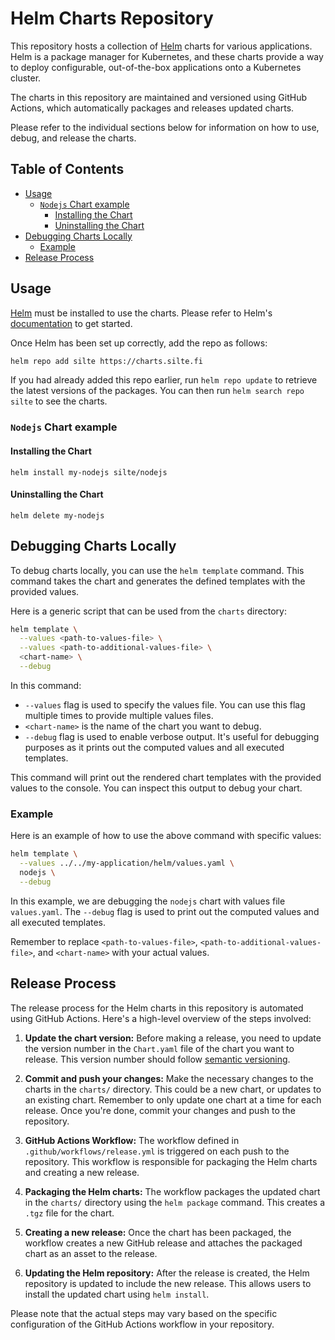 # Helm Charts Repository

This repository hosts a collection of [Helm](https://helm.sh) charts for various applications. Helm is a package manager for Kubernetes, and these charts provide a way to deploy configurable, out-of-the-box applications onto a Kubernetes cluster.

The charts in this repository are maintained and versioned using GitHub Actions, which automatically packages and releases updated charts.

Please refer to the individual sections below for information on how to use, debug, and release the charts.

## Table of Contents

<!-- NOTE: To update doctoc please run `npx doctoc ./README.md --notitle` -->

<!-- START doctoc generated TOC please keep comment here to allow auto update -->
<!-- DON'T EDIT THIS SECTION, INSTEAD RE-RUN doctoc TO UPDATE -->

- [Usage](#usage)
  - [`Nodejs` Chart example](#nodejs-chart-example)
    - [Installing the Chart](#installing-the-chart)
    - [Uninstalling the Chart](#uninstalling-the-chart)
- [Debugging Charts Locally](#debugging-charts-locally)
  - [Example](#example)
- [Release Process](#release-process)

<!-- END doctoc generated TOC please keep comment here to allow auto update -->

## Usage

[Helm](https://helm.sh) must be installed to use the charts. Please refer to
Helm's [documentation](https://helm.sh/docs) to get started.

Once Helm has been set up correctly, add the repo as follows:

```bash
helm repo add silte https://charts.silte.fi
```

If you had already added this repo earlier, run `helm repo update` to retrieve
the latest versions of the packages. You can then run `helm search repo silte`
to see the charts.

### `Nodejs` Chart example

#### Installing the Chart

`helm install my-nodejs silte/nodejs`

#### Uninstalling the Chart

`helm delete my-nodejs`

## Debugging Charts Locally

To debug charts locally, you can use the `helm template` command. This command takes the chart and generates the defined templates with the provided values.

Here is a generic script that can be used from the `charts` directory:

```bash
helm template \
  --values <path-to-values-file> \
  --values <path-to-additional-values-file> \
  <chart-name> \
  --debug
```

In this command:

- `--values` flag is used to specify the values file. You can use this flag multiple times to provide multiple values files.
- `<chart-name>` is the name of the chart you want to debug.
- `--debug` flag is used to enable verbose output. It's useful for debugging purposes as it prints out the computed values and all executed templates.

This command will print out the rendered chart templates with the provided values to the console. You can inspect this output to debug your chart.

### Example

Here is an example of how to use the above command with specific values:

```bash
helm template \
  --values ../../my-application/helm/values.yaml \
  nodejs \
  --debug
```

In this example, we are debugging the `nodejs` chart with values file `values.yaml`. The `--debug` flag is used to print out the computed values and all executed templates.

Remember to replace `<path-to-values-file>`, `<path-to-additional-values-file>`, and `<chart-name>` with your actual values.

## Release Process

The release process for the Helm charts in this repository is automated using GitHub Actions. Here's a high-level overview of the steps involved:

1. **Update the chart version:** Before making a release, you need to update the version number in the `Chart.yaml` file of the chart you want to release. This version number should follow [semantic versioning](https://semver.org/).

2. **Commit and push your changes:** Make the necessary changes to the charts in the `charts/` directory. This could be a new chart, or updates to an existing chart. Remember to only update one chart at a time for each release. Once you're done, commit your changes and push to the repository.

3. **GitHub Actions Workflow:** The workflow defined in `.github/workflows/release.yml` is triggered on each push to the repository. This workflow is responsible for packaging the Helm charts and creating a new release.

4. **Packaging the Helm charts:** The workflow packages the updated chart in the `charts/` directory using the `helm package` command. This creates a `.tgz` file for the chart.

5. **Creating a new release:** Once the chart has been packaged, the workflow creates a new GitHub release and attaches the packaged chart as an asset to the release.

6. **Updating the Helm repository:** After the release is created, the Helm repository is updated to include the new release. This allows users to install the updated chart using `helm install`.

Please note that the actual steps may vary based on the specific configuration of the GitHub Actions workflow in your repository.
